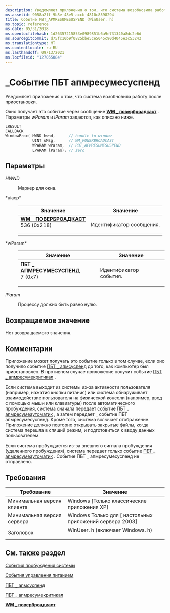 ```yaml
---
description: Уведомляет приложения о том, что система возобновила работу после приостановки.
ms.assetid: 9058a2ff-9b8e-48e5-accb-4810c8598294
title: Событие PBT_APMRESUMESUSPEND (WinUser. h)
ms.topic: reference
ms.date: 05/31/2018
ms.openlocfilehash: 1d26357215853e0989851b6a9e731340a8dc2e6d
ms.sourcegitcommit: d75fc10b9f0825bbe5ce5045c90d4045e3c53243
ms.translationtype: MT
ms.contentlocale: ru-RU
ms.lasthandoff: 09/13/2021
ms.locfileid: "127055084"
---
```

# <a name="pbt_apmresumesuspend-event"></a>\_Событие ПБТ апмресумесуспенд

Уведомляет приложения о том, что система возобновила работу после приостановки.

Окно получает это событие через сообщение [**WM \_ поверброадкаст**](wm-powerbroadcast.md) . Параметры *wParam* и *lParam* задаются, как описано ниже.


```C++
LRESULT 
CALLBACK 
WindowProc( HWND hwnd,      // handle to window
            UINT uMsg,      // WM_POWERBROADCAST
            WPARAM wParam,  // PBT_APMRESUMESUSPEND
            LPARAM lParam); // zero
```



## <a name="parameters"></a>Параметры

<dl> <dt>

*HWND* 
</dt> <dd>

Маркер для окна.

</dd> <dt>*uiacp*</dt> <dd> 

| Значение                                                                                                                                                                                                                                                                   | Значение                        |
|-------------------------------------------------------------------------------------------------------------------------------------------------------------------------------------------------------------------------------------------------------------------------|--------------------------------|
| <span id="WM_POWERBROADCAST"></span><span id="wm_powerbroadcast"></span><dl> <dt>**[**WM \_ ПОВЕРБРОАДКАСТ**](wm-powerbroadcast.md)**</dt> <dt>536 (0x218)</dt> </dl> | Идентификатор сообщения.<br/> |



 

</dd> <dt>*wParam*</dt> <dd> 

| Значение                                                                                                                                                                                                                                           | Значение                      |
|-------------------------------------------------------------------------------------------------------------------------------------------------------------------------------------------------------------------------------------------------|------------------------------|
| <span id="PBT_APMRESUMESUSPEND"></span><span id="pbt_apmresumesuspend"></span><dl> <dt>**ПБТ \_ АПМРЕСУМЕСУСПЕНД**</dt> <dt>7 (0x7)</dt> </dl> | Идентификатор события.<br/> |



 

</dd> <dt>

*lParam* 
</dt> <dd>

Процессу должно быть равно нулю.

</dd> </dl>

## <a name="return-value"></a>Возвращаемое значение

Нет возвращаемого значения.

## <a name="remarks"></a>Комментарии

Приложение может получать это событие только в том случае, если оно получило событие [ПБТ \_ апмсуспенд](pbt-apmsuspend.md) до того, как компьютер был приостановлен. В противном случае приложение получит событие [ПБТ \_ апмресумекритикал](pbt-apmresumecritical.md) .

Если система выходит из системы из-за активности пользователя (например, нажатия кнопки питания) или система обнаруживает взаимодействие пользователя на физической консоли (например, ввод с помощью мыши или клавиатуры) после автоматического пробуждения, система сначала передает событие [ПБТ \_ апмресумеаутоматик](pbt-apmresumeautomatic.md) , а затем передает \_ событие ПБТ апмресумесуспенд. Кроме того, система включает отображение. Приложение должно повторно открывать закрытые файлы, когда система перешла в спящий режим, и подготовиться к вводу данных пользователем.

Если система пробуждается из-за внешнего сигнала пробуждения (удаленного пробуждения), система передает только событие [ПБТ \_ апмресумеаутоматик](pbt-apmresumeautomatic.md) . Событие ПБТ \_ апмресумесуспенд не отправлено.

## <a name="requirements"></a>Требования



| Требование | Значение |
|-------------------------------------|----------------------------------------------------------------------------------------------------------|
| Минимальная версия клиента<br/> | Windows \[Только классические приложения XP\]<br/>                                                              |
| Минимальная версия сервера<br/> | Windows Только для \[ настольных приложений сервера 2003\]<br/>                                                     |
| Заголовок<br/>                   | <dl> <dt>WinUser. h (включает Windows. h)</dt> </dl> |



## <a name="see-also"></a>См. также раздел

<dl> <dt>

[События пробуждения системы](system-wake-up-events.md)
</dt> <dt>

[События управления питанием](power-management-events.md)
</dt> <dt>

[ПБТ \_ апмсуспенд](pbt-apmsuspend.md)
</dt> <dt>

[ПБТ \_ апмресумекритикал](pbt-apmresumecritical.md)
</dt> <dt>

[**WM \_ поверброадкаст**](wm-powerbroadcast.md)
</dt> </dl>

 

 




